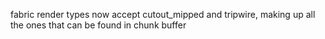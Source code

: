  fabric render types now accept cutout_mipped and tripwire, making up all the ones that can be found in chunk buffer